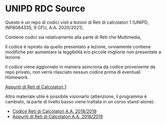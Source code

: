 # UNIPD RDC Source

Questo è un repo di codici visti a lezioni di Reti di calcolatori 1 (UNIPD, INP8084335, 9 CFU, A.A. 2020/2021),

Contiene codici sia relativamente alla parte di Reti che Multimedia,

Il codice è ispirato da quello presentato a lezione, ovviamente contiene modifiche per aumentare la leggibilità e/o piccole migliorie non presentate a lezione.

Il codice viene aggiornato in maniera asincrona da codice proveniente da repo privato, non verrà rilasciato nessun codice prima di eventuali Homework.

[Appunti di Reti di Calcolatori 1](https://simonebortolin.it/notes/)

Altro materiale utile è possibile visionarlo (attenzione, il programma è cambiato, la parte di livello basso viene trattata in un corso stand-alone):
- [Codice Reti di Calcolatori A.A. 2018/2019](https://github.com/nicomazz/ComputerNetworks-unipd2018)
- [Appunti di Reti di Calcolatori A.A. 2018/2019](https://www.stefanoivancich.com/?p=1291)

